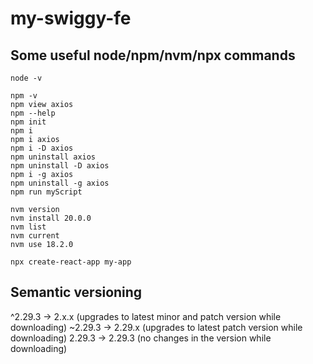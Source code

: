 # my-swiggy-fe

## Some useful node/npm/nvm/npx commands
```
node -v

npm -v
npm view axios
npm --help
npm init
npm i
npm i axios
npm i -D axios
npm uninstall axios
npm uninstall -D axios
npm i -g axios
npm uninstall -g axios
npm run myScript

nvm version
nvm install 20.0.0
nvm list
nvm current
nvm use 18.2.0

npx create-react-app my-app
```

## Semantic versioning

^2.29.3  ->   2.x.x   (upgrades to latest minor and patch version while downloading)
~2.29.3  ->   2.29.x  (upgrades to latest patch version while downloading)
2.29.3   ->   2.29.3  (no changes in the version while downloading)